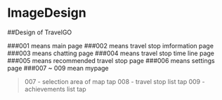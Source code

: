 # ImageDesign
##Design of TravelGO

###001 means main page
###002 means travel stop imformation page
###003 means chatting page
###004 means travel stop time line page
###005 means recommended travel stop page
###006 means settings page
###007 ~ 009 mean mypage
  >007 - selection area of map tap
  >008 - travel stop list tap
  >009 - achievements list tap
